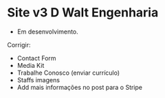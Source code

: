 # Site v3 D Walt Engenharia

- Em desenvolvimento.

Corrigir:

- Contact Form
- Media Kit
- Trabalhe Conosco (enviar currículo)
- Staffs imagens
- Add mais informações no post para o Stripe
